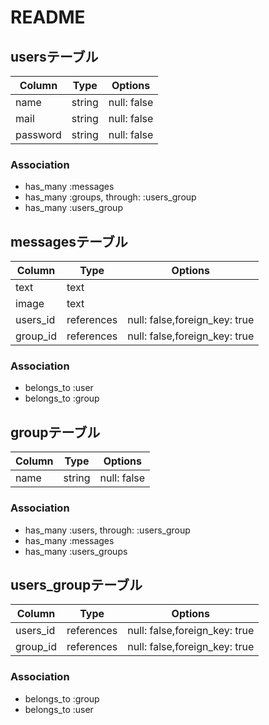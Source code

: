 # README

## usersテーブル
|Column|Type|Options|
|------|----|-------|
|name|string|null: false|
|mail|string|null: false|
|password|string|null: false|

### Association
- has_many :messages
- has_many :groups, through: :users_group
- has_many :users_group


## messagesテーブル
|Column|Type|Options|
|------|----|-------|
|text|text|
|image|text|
|users_id|references|null: false,foreign_key: true|
|group_id|references|null: false,foreign_key: true|

### Association
- belongs_to :user
- belongs_to :group

## groupテーブル
|Column|Type|Options|
|------|----|-------|
|name|string|null: false|

### Association
- has_many :users, through: :users_group
- has_many :messages
- has_many :users_groups

## users_groupテーブル
|Column|Type|Options|
|------|----|-------|
|users_id|references|null: false,foreign_key: true|
|group_id|references|null: false,foreign_key: true|

### Association
- belongs_to :group
- belongs_to :user
